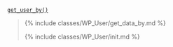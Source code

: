 <p><code><a href="https://developer.wordpress.org/reference/functions/get_user_by/">get_user_by()</a></code></p>

<blockquote>

{% include classes/WP_User/get_data_by.md %}

{% include classes/WP_User/init.md %}

</blockquote>

